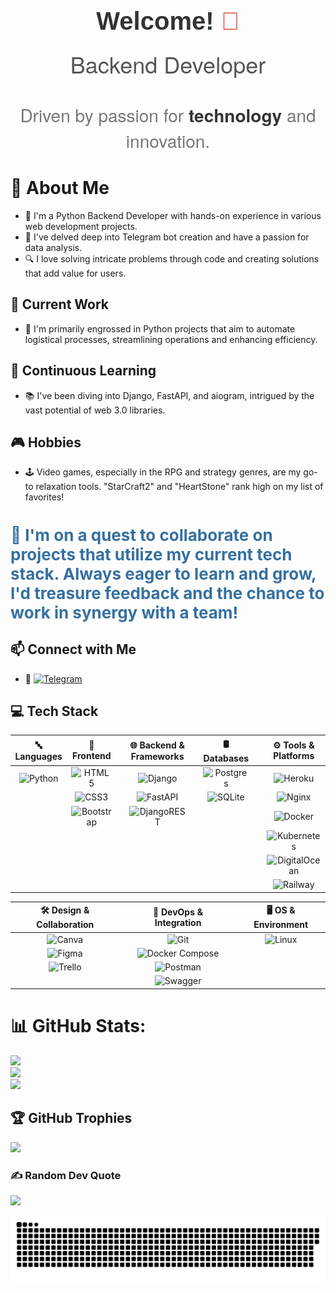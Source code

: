 <h1 style="font-size: 40px; color: #333; font-weight: 600; text-align: center; font-family: 'Arial', sans-serif; margin-bottom: 20px;">
    Welcome! <span style="color: #E74C3C;">👋</span>
</h1>

<div align="center">
    <p style="font-size: 36px; color: #555; margin-top: 20px; font-family: 'Helvetica Neue', sans-serif; font-weight: 500;">
        Backend Developer
    </p>
    <p style="font-size: 28px; color: #777; margin-top: 10px; font-family: 'Helvetica Neue', sans-serif;">
        Driven by passion for <span style="font-weight: 600; color: #333;">technology</span> and innovation.
    </p>
</div>




# 🧐 About Me 
- 🐍 I'm a Python Backend Developer with hands-on experience in various web development projects.
- 🤖 I've delved deep into Telegram bot creation and have a passion for data analysis.
- 🔍 I love solving intricate problems through code and creating solutions that add value for users.

## 💼 Current Work
- 🔧 I'm primarily engrossed in Python projects that aim to automate logistical processes, streamlining operations and enhancing efficiency.

## 🚀 Continuous Learning 
- 📚 I've been diving into Django, FastAPI, and aiogram, intrigued by the vast potential of web 3.0 libraries.

## 🎮 Hobbies 
- 🕹️ Video games, especially in the RPG and strategy genres, are my go-to relaxation tools. "StarCraft2" and "HeartStone" rank high on my list of favorites!

<h1 style="font-size: 26px; color: #3670A0;">🌟 I'm on a quest to collaborate on projects that utilize my current tech stack. Always eager to learn and grow, I'd treasure feedback and the chance to work in synergy with a team!</h1>

## 📫 Connect with Me
- 🚀 [![Telegram](https://img.shields.io/badge/Telegram-%40DK_Oscar-2CA5E0?style=for-the-badge&logo=telegram&logoColor=white)](https://t.me/DK_Oscar)


## 💻 **Tech Stack**


| 🔤 **Languages** | 🎨 **Frontend** | | 🌐 **Backend & Frameworks** | | 🛢 **Databases** | | ⚙ **Tools & Platforms** |
|:----------------:|:---------------:|:-:|:--------------------------:|:-:|:----------------:|:-:|:-----------------------:|
| ![Python](https://img.shields.io/badge/python-3670A0?style=for-the-badge&logo=python&logoColor=ffdd54) | ![HTML5](https://img.shields.io/badge/html5-%23E34F26.svg?style=for-the-badge&logo=html5&logoColor=white) | | ![Django](https://img.shields.io/badge/django-%23092E20.svg?style=for-the-badge&logo=django&logoColor=white) | | ![Postgres](https://img.shields.io/badge/postgres-%23316192.svg?style=for-the-badge&logo=postgresql&logoColor=white) | | ![Heroku](https://img.shields.io/badge/heroku-%23430098.svg?style=for-the-badge&logo=heroku&logoColor=white) |
| | ![CSS3](https://img.shields.io/badge/css3-%231572B6.svg?style=for-the-badge&logo=css3&logoColor=white) | | ![FastAPI](https://img.shields.io/badge/FastAPI-005571?style=for-the-badge&logo=fastapi) | | ![SQLite](https://img.shields.io/badge/sqlite-%2307405e.svg?style=for-the-badge&logo=sqlite&logoColor=white) | | ![Nginx](https://img.shields.io/badge/nginx-%23009639.svg?style=for-the-badge&logo=nginx&logoColor=white) |
| | ![Bootstrap](https://img.shields.io/badge/bootstrap-%23563D7C.svg?style=for-the-badge&logo=bootstrap&logoColor=white) | | ![DjangoREST](https://img.shields.io/badge/DJANGO-REST-ff1709?style=for-the-badge&logo=django&logoColor=white&color=ff1709&labelColor=gray) | | | | ![Docker](https://img.shields.io/badge/docker-%230db7ed.svg?style=for-the-badge&logo=docker&logoColor=white) |
| | | | | | | | ![Kubernetes](https://img.shields.io/badge/Kubernetes-326CE5?style=for-the-badge&logo=kubernetes) |
| | | | | | | | ![DigitalOcean](https://img.shields.io/badge/DigitalOcean-0080FF?style=for-the-badge&logo=digitalocean) |
| | | | | | | | ![Railway](https://img.shields.io/badge/Railway-3C3C3D?style=for-the-badge) |

| 🛠 **Design & Collaboration** | | 🔧 **DevOps & Integration** | | 🖥 **OS & Environment** |
|:---------------------------:|:-:|:--------------------------:|:-:|:-----------------------:|
| ![Canva](https://img.shields.io/badge/Canva-%2300C4CC.svg?style=for-the-badge&logo=Canva&logoColor=white) | | ![Git](https://img.shields.io/badge/Git-F05032?style=for-the-badge&logo=git) | | ![Linux](https://img.shields.io/badge/Linux-FCC624?style=for-the-badge&logo=linux&logoColor=black) |
| ![Figma](https://img.shields.io/badge/figma-%23F24E1E.svg?style=for-the-badge&logo=figma&logoColor=white) | | ![Docker Compose](https://img.shields.io/badge/Docker_Compose-2496ED?style=for-the-badge&logo=docker) | | |
| ![Trello](https://img.shields.io/badge/Trello-%23026AA7.svg?style=for-the-badge&logo=Trello&logoColor=white) | | ![Postman](https://img.shields.io/badge/Postman-FF6C37?style=for-the-badge&logo=postman&logoColor=white) | | |
| | | ![Swagger](https://img.shields.io/badge/Swagger-85EA2D?style=for-the-badge&logo=swagger) | | |



# 📊 GitHub Stats:
![](https://github-readme-stats.vercel.app/api?username=Oscardkyou&theme=tokyonight&hide_border=true&include_all_commits=false&count_private=false)<br/>
![](https://github-readme-streak-stats.herokuapp.com/?user=Oscardkyou&theme=tokyonight&hide_border=true)<br/>
![](https://github-readme-stats.vercel.app/api/top-langs/?username=Oscardkyou&theme=tokyonight&hide_border=true&include_all_commits=false&count_private=false&layout=compact)

## 🏆 GitHub Trophies
![](https://github-profile-trophy.vercel.app/?username=Oscardkyou&theme=radical&no-frame=true&no-bg=true&margin-w=4)

### ✍️ Random Dev Quote


![](https://quotes-github-readme.vercel.app/api?type=horizontal&theme=radical)

<!-- Proudly created with GPRM ( https://gprm.itsvg.in ) -->
<img alt="github-snake" src="github-user-contribution.svg" />



